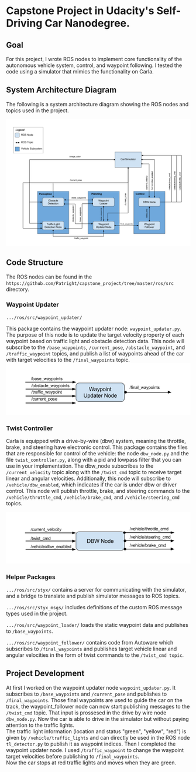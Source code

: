 # Capstone Project in Udacity's Self-Driving Car Nanodegree.

[//]: # (Image References)


[image1]: ./examples/project-ros-graph.png
[image2]: ./examples/waypoint-updater-ros-graph.png
[image3]: ./examples/dbw-node-ros-graph.png

## Goal    
For this project, I wrote ROS nodes to implement core functionality of the autonomous vehicle system, control, and waypoint following. I tested the code using a simulator that mimics the functionality on Carla.    

 
## System Architecture Diagram    

The following is a system architecture diagram showing the ROS nodes and topics used in the project.    

![alt text][image1]   

## Code Structure   

The ROS nodes can be found in the `https://github.com/Patright/capstone_project/tree/master/ros/src` directory.

### Waypoint Updater

`.../ros/src/waypoint_updater/`

This package contains the waypoint updater node: `waypoint_updater.py`. The purpose of this node is to update the target velocity property of each waypoint based on traffic light and obstacle detection data. This node will subscribe to the `/base_waypoints`, `/current_pose`, `/obstacle_waypoint`, and `/traffic_waypoint` topics, and publish a list of waypoints ahead of the car with target velocities to the `/final_waypoints` topic.   
![alt text][image2]   


### Twist Controller   

Carla is equipped with a drive-by-wire (dbw) system, meaning the throttle, brake, and steering have electronic control. This package contains the files that are responsible for control of the vehicle: the node `dbw_node.py` and the file `twist_controller.py`, along with a pid and lowpass filter that you can use in your implementation. The dbw_node subscribes to the `/current_velocity` topic along with the `/twist_cmd` topic to receive target linear and angular velocities. Additionally, this node will subscribe to `/vehicle/dbw_enabled`, which indicates if the car is under dbw or driver control. This node will publish throttle, brake, and steering commands to the `/vehicle/throttle_cmd`, `/vehicle/brake_cmd`, and `/vehicle/steering_cmd` topics.   

![alt text][image3]


### Helper Packages
   
`.../ros/src/styx/` contains a server for communicating with the simulator, and a bridge to translate and publish simulator messages to ROS topics.   

`.../ros/src/styx_msgs/` includes definitions of the custom ROS message types used in the project.   

`.../ros/src/waypoint_loader/` loads the static waypoint data and publishes to `/base_waypoints`.   

`.../ros/src/waypoint_follower/` contains code from Autoware which subscribes to `/final_waypoints` and publishes target vehicle linear and angular velocities in the form of twist commands to the `/twist_cmd topic`.   

## Project Development

At first I worked on the waypoint updater node `waypoint_updater.py`. It subscribes to `/base_waypoints` and `/current_pose` and publishes to `/final_waypoints`. Those final waypoints are used to guide the car on the track, the waypoint_follower node can now start publishing messages to the `/twist_cmd` topic. That input is prossesed in the drive by wire node `dbw_node.py`. Now the car is able to drive in the simulator but without paying attention to the traffic lights.   
The traffic light information (location and status "green", "yellow", "red") is given by `/vehicle/traffic_lights` and can directly be used in the ROS node `tl_detector.py` to publish it as waypoint indices.
Then I completed the waypoint updater node. I used `/traffic_waypoint` to change the waypoint target velocities before publishing to `/final_waypoints`.   
Now the car stops at red traffic lights and moves when they are green.
